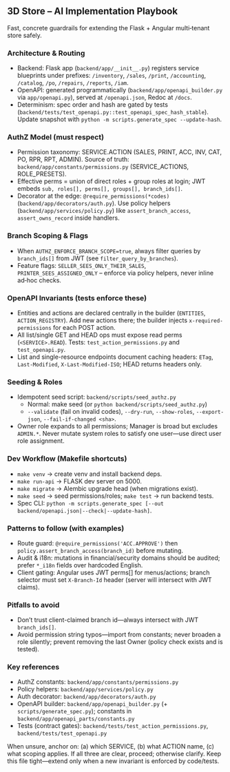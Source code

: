 ## 3D Store – AI Implementation Playbook

Fast, concrete guardrails for extending the Flask + Angular multi‑tenant store safely.

### Architecture & Routing
- Backend: Flask app (`backend/app/__init__.py`) registers service blueprints under prefixes: `/inventory`, `/sales`, `/print`, `/accounting`, `/catalog`, `/po`, `/repairs`, `/reports`, `/iam`.
- OpenAPI: generated programmatically (`backend/app/openapi_builder.py` via `app/openapi.py`), served at `/openapi.json`, Redoc at `/docs`.
- Determinism: spec order and hash are gated by tests (`backend/tests/test_openapi.py::test_openapi_spec_hash_stable`). Update snapshot with `python -m scripts.generate_spec --update-hash`.

### AuthZ Model (must respect)
- Permission taxonomy: SERVICE.ACTION (SALES, PRINT, ACC, INV, CAT, PO, RPR, RPT, ADMIN). Source of truth: `backend/app/constants/permissions.py` (SERVICE_ACTIONS, ROLE_PRESETS).
- Effective perms = union of direct roles + group roles at login; JWT embeds `sub, roles[], perms[], groups[], branch_ids[]`.
- Decorator at the edge: `@require_permissions(*codes)` (`backend/app/decorators/auth.py`). Use policy helpers (`backend/app/services/policy.py`) like `assert_branch_access`, `assert_owns_record` inside handlers.

### Branch Scoping & Flags
- When `AUTHZ_ENFORCE_BRANCH_SCOPE=true`, always filter queries by `branch_ids[]` from JWT (see `filter_query_by_branches`).
- Feature flags: `SELLER_SEES_ONLY_THEIR_SALES`, `PRINTER_SEES_ASSIGNED_ONLY` – enforce via policy helpers, never inline ad‑hoc checks.

### OpenAPI Invariants (tests enforce these)
- Entities and actions are declared centrally in the builder (`ENTITIES`, `ACTION_REGISTRY`). Add new actions there; the builder injects `x-required-permissions` for each POST action.
- All list/single GET and HEAD ops must expose read perms (`<SERVICE>.READ`). Tests: `test_action_permissions.py` and `test_openapi.py`.
- List and single-resource endpoints document caching headers: `ETag`, `Last-Modified`, `X-Last-Modified-ISO`; HEAD returns headers only.

### Seeding & Roles
- Idempotent seed script: `backend/scripts/seed_authz.py`
	- Normal: make seed (or `python backend/scripts/seed_authz.py`)
	- `--validate` (fail on invalid codes), `--dry-run`, `--show-roles`, `--export-json`, `--fail-if-changed <sha>`.
- Owner role expands to all permissions; Manager is broad but excludes `ADMIN.*`. Never mutate system roles to satisfy one user—use direct user role assignment.

### Dev Workflow (Makefile shortcuts)
- `make venv` → create venv and install backend deps.
- `make run-api` → FLASK dev server on 5000.
- `make migrate` → Alembic upgrade head (when migrations exist).
- `make seed` → seed permissions/roles; `make test` → run backend tests.
- Spec CLI: `python -m scripts.generate_spec [--out backend/openapi.json|--check|--update-hash]`.

### Patterns to follow (with examples)
- Route guard: `@require_permissions('ACC.APPROVE')` then `policy.assert_branch_access(branch_id)` before mutating.
- Audit & i18n: mutations in financial/security domains should be audited; prefer `*_i18n` fields over hardcoded English.
- Client gating: Angular uses JWT perms[] for menus/actions; branch selector must set `X-Branch-Id` header (server will intersect with JWT claims).

### Pitfalls to avoid
- Don’t trust client-claimed branch id—always intersect with JWT `branch_ids[]`.
- Avoid permission string typos—import from constants; never broaden a role silently; prevent removing the last Owner (policy check exists and is tested).

### Key references
- AuthZ constants: `backend/app/constants/permissions.py`
- Policy helpers: `backend/app/services/policy.py`
- Auth decorator: `backend/app/decorators/auth.py`
- OpenAPI builder: `backend/app/openapi_builder.py` (+ `scripts/generate_spec.py`); constants in `backend/app/openapi_parts/constants.py`
- Tests (contract gates): `backend/tests/test_action_permissions.py`, `backend/tests/test_openapi.py`

When unsure, anchor on: (a) which SERVICE, (b) what ACTION name, (c) what scoping applies. If all three are clear, proceed; otherwise clarify. Keep this file tight—extend only when a new invariant is enforced by code/tests.